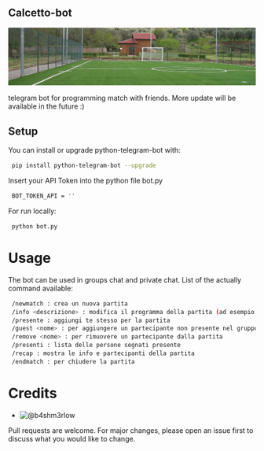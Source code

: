 ## Calcetto-bot
![alt text](https://github.com/b4shm3rlow/calcetto-bot/blob/main/source/calcetto.jpg?raw=true)

telegram bot for programming match with friends.
More update will be available in the future :)

## Setup
You can install or upgrade python-telegram-bot with:
```bash
 pip install python-telegram-bot --upgrade
```
Insert your API Token into the python file bot.py
```bash
 BOT_TOKEN_API = ''
```
For run locally:
```bash
 python bot.py
```
# Usage
The bot can be used in groups chat and private chat.
List of the actually command available:
```bash
 /newmatch : crea un nuova partita
 /info <descrizione> : modifica il programma della partita (ad esempio con luogo orario ecc.)
 /presente : aggiungi te stesso per la partita
 /guest <nome> : per aggiungere un partecipante non presente nel gruppo telegram
 /remove <nome> : per rimuovere un partecipante dalla partita
 /presenti : lista delle persone segnati presente
 /recap : mostra le info e partecipanti della partita
 /endmatch : per chiudere la partita
```
# Credits

- ![@b4shm3rlow](https://github.com/b4shm3rlow)

Pull requests are welcome. For major changes, please open an issue first to discuss what you would like to change.
